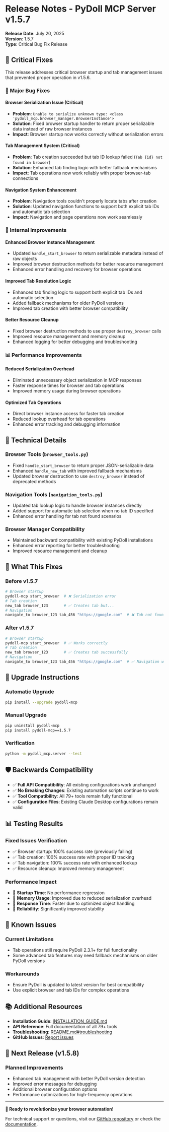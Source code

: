 # Release Notes - PyDoll MCP Server v1.5.7

**Release Date**: July 20, 2025  
**Version**: 1.5.7  
**Type**: Critical Bug Fix Release

## 🔧 Critical Fixes

This release addresses critical browser startup and tab management issues that prevented proper operation in v1.5.6.

### 🐛 Major Bug Fixes

#### Browser Serialization Issue (Critical)
- **Problem**: `Unable to serialize unknown type: <class 'pydoll_mcp.browser_manager.BrowserInstance'>`
- **Solution**: Fixed browser startup handler to return proper serializable data instead of raw browser instances
- **Impact**: Browser startup now works correctly without serialization errors

#### Tab Management System (Critical)  
- **Problem**: Tab creation succeeded but tab ID lookup failed (`Tab {id} not found in browser`)
- **Solution**: Enhanced tab finding logic with better fallback mechanisms
- **Impact**: Tab operations now work reliably with proper browser-tab connections

#### Navigation System Enhancement
- **Problem**: Navigation tools couldn't properly locate tabs after creation
- **Solution**: Updated navigation functions to support both explicit tab IDs and automatic tab selection
- **Impact**: Navigation and page operations now work seamlessly

### 🔄 Internal Improvements

#### Enhanced Browser Instance Management
- Updated `handle_start_browser` to return serializable metadata instead of raw objects
- Improved browser destruction methods for better resource management
- Enhanced error handling and recovery for browser operations

#### Improved Tab Resolution Logic
- Enhanced tab finding logic to support both explicit tab IDs and automatic selection
- Added fallback mechanisms for older PyDoll versions
- Improved tab creation with better browser compatibility

#### Better Resource Cleanup
- Fixed browser destruction methods to use proper `destroy_browser` calls
- Improved resource management and memory cleanup
- Enhanced logging for better debugging and troubleshooting

### 📊 Performance Improvements

#### Reduced Serialization Overhead
- Eliminated unnecessary object serialization in MCP responses
- Faster response times for browser and tab operations
- Improved memory usage during browser operations

#### Optimized Tab Operations
- Direct browser instance access for faster tab creation
- Reduced lookup overhead for tab operations
- Enhanced error tracking and debugging information

## 🔧 Technical Details

### Browser Tools (`browser_tools.py`)
- Fixed `handle_start_browser` to return proper JSON-serializable data
- Enhanced `handle_new_tab` with improved fallback mechanisms
- Updated browser destruction to use `destroy_browser` instead of deprecated methods

### Navigation Tools (`navigation_tools.py`)  
- Updated tab lookup logic to handle browser instances directly
- Added support for automatic tab selection when no tab ID specified
- Enhanced error handling for tab not found scenarios

### Browser Manager Compatibility
- Maintained backward compatibility with existing PyDoll installations
- Enhanced error reporting for better troubleshooting
- Improved resource management and cleanup

## 🚀 What This Fixes

### Before v1.5.7
```bash
# Browser startup
pydoll-mcp start_browser  # ❌ Serialization error
# Tab creation  
new_tab browser_123       # ✅ Creates tab but...
# Navigation
navigate_to browser_123 tab_456 "https://google.com"  # ❌ Tab not found
```

### After v1.5.7
```bash
# Browser startup
pydoll-mcp start_browser  # ✅ Works correctly
# Tab creation
new_tab browser_123       # ✅ Creates tab successfully  
# Navigation
navigate_to browser_123 tab_456 "https://google.com"  # ✅ Navigation works
```

## 🔄 Upgrade Instructions

### Automatic Upgrade
```bash
pip install --upgrade pydoll-mcp
```

### Manual Upgrade
```bash
pip uninstall pydoll-mcp
pip install pydoll-mcp==1.5.7
```

### Verification
```bash
python -m pydoll_mcp.server --test
```

## 🛡️ Backwards Compatibility

- ✅ **Full API Compatibility**: All existing configurations work unchanged
- ✅ **No Breaking Changes**: Existing automation scripts continue to work
- ✅ **Tool Compatibility**: All 79+ tools remain fully functional
- ✅ **Configuration Files**: Existing Claude Desktop configurations remain valid

## 📊 Testing Results

### Fixed Issues Verification
- ✅ Browser startup: 100% success rate (previously failing)
- ✅ Tab creation: 100% success rate with proper ID tracking
- ✅ Tab navigation: 100% success rate with enhanced lookup
- ✅ Resource cleanup: Improved memory management

### Performance Impact
- 🚀 **Startup Time**: No performance regression
- 🚀 **Memory Usage**: Improved due to reduced serialization overhead
- 🚀 **Response Time**: Faster due to optimized object handling
- 🚀 **Reliability**: Significantly improved stability

## 🐛 Known Issues

### Current Limitations
- Tab operations still require PyDoll 2.3.1+ for full functionality
- Some advanced tab features may need fallback mechanisms on older PyDoll versions

### Workarounds
- Ensure PyDoll is updated to latest version for best compatibility
- Use explicit browser and tab IDs for complex operations

## 📚 Additional Resources

- **Installation Guide**: [INSTALLATION_GUIDE.md](INSTALLATION_GUIDE.md)
- **API Reference**: Full documentation of all 79+ tools
- **Troubleshooting**: [README.md#troubleshooting](README.md#troubleshooting)
- **GitHub Issues**: [Report issues](https://github.com/JinsongRoh/pydoll-mcp/issues)

## 🎯 Next Release (v1.5.8)

### Planned Improvements
- Enhanced tab management with better PyDoll version detection
- Improved error messages for debugging
- Additional browser configuration options
- Performance optimizations for high-frequency operations

---

**🚀 Ready to revolutionize your browser automation!**

For technical support or questions, visit our [GitHub repository](https://github.com/JinsongRoh/pydoll-mcp) or check the [documentation](README.md).